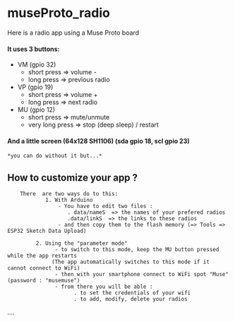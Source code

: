 # museProto_radio
Here is a radio app using a Muse Proto board

#### It uses 3 buttons:
   - VM (gpio 32)
        - short press => volume -
        - long press => previous radio
   - VP (gpio 19)
        - short press => volume +
        - long press => next radio
   - MU (gpio 12)
        - short press => mute/unmute
        - very long press => stop (deep sleep) / restart
        
#### And a little screen (64x128 SH1106) (sda gpio 18, scl gpio 23)
   	*you can do without it but...*
         
        
## How to customize your app ?

        There  are two ways do to this:
        	    1. With Arduino
            	    - You have to edit two files :
                   	   . data/nameS  => the names of your prefered radios
                   	   .data/linkS  => the links to these radios
            	    - and then copy them to the flash memory (=> Tools =>  ESP32 Sketch Data Upload)
            
             2. Using the "parameter mode"  
                   - to switch to this mode, keep the MU button pressed while the app restarts
                  (The app automatically switches to this mode if it cannot connect to WiFi)
                   - then with your smartphone connect to WiFi spot "Muse" (password : "musemuse")
                   - from there you will be able :
                         . to set the credentials of your wifi
                         . to add, modify, delete your radios
            
 ....                    
